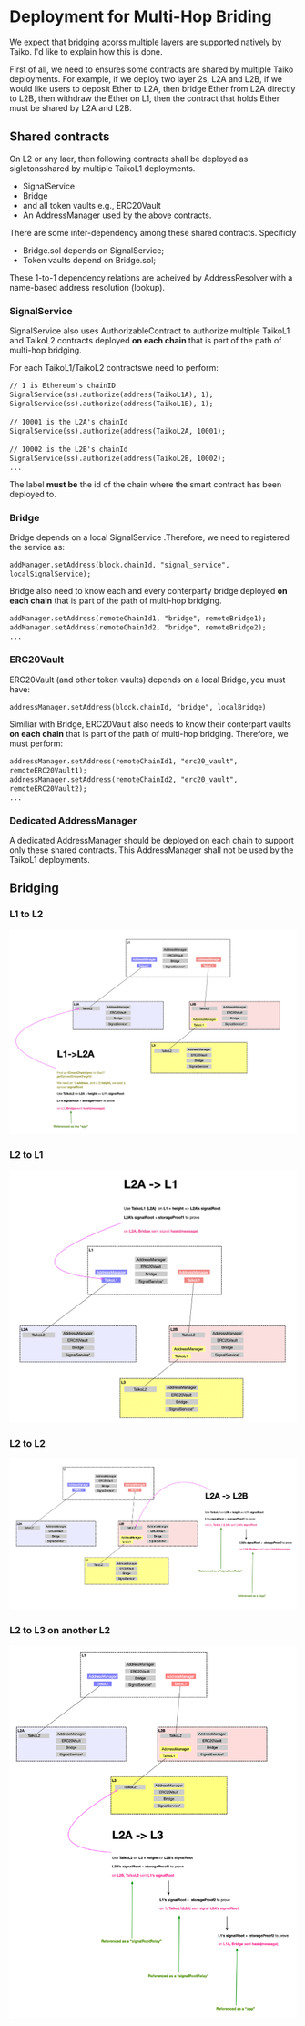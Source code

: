 # Deployment for Multi-Hop Briding

We expect that bridging acorss multiple layers are supported natively by Taiko. I'd like to explain how this is done.

First of all, we need to ensures some contracts are shared by multiple Taiko deployments. For example, if we deploy two layer 2s, L2A and L2B, if we would like users to deposit Ether to L2A, then bridge Ether from L2A directly to L2B, then withdraw the Ether on L1, then the contract that holds Ether must be shared by L2A and L2B.

## Shared contracts

On L2 or any laer, then following contracts shall be deployed as sigletonsshared by multiple TaikoL1 deployments.

- SignalService
- Bridge
- and all token vaults e.g., ERC20Vault
- An AddressManager used by the above contracts.

There are some inter-dependency among these shared contracts. Specificly

- Bridge.sol depends on SignalService;
- Token vaults depend on Bridge.sol;

These 1-to-1 dependency relations are acheived by AddressResolver with a name-based address resolution (lookup).

### SignalService

SignalService also uses AuthorizableContract to authorize multiple TaikoL1 and TaikoL2 contracts deployed **on each chain** that is part of the path of multi-hop bridging.

For each TaikoL1/TaikoL2 contractswe need to perform:

```solidity
// 1 is Ethereum's chainID
SignalService(ss).authorize(address(TaikoL1A), 1);
SignalService(ss).authorize(address(TaikoL1B), 1);

// 10001 is the L2A's chainId
SignalService(ss).authorize(address(TaikoL2A, 10001);

// 10002 is the L2B's chainId
SignalService(ss).authorize(address(TaikoL2B, 10002);
...
```

The label **must be** the id of the chain where the smart contract has been deployed to.

### Bridge

Bridge depends on a local SignalService .Therefore, we need to registered the service as:

```solidity
addManager.setAddress(block.chainId, "signal_service", localSignalService);
```

Bridge also need to know each and every conterparty bridge deployed **on each chain** that is part of the path of multi-hop bridging.

```solidity
addManager.setAddress(remoteChainId1, "bridge", remoteBridge1);
addManager.setAddress(remoteChainId2, "bridge", remoteBridge2);
...
```

### ERC20Vault

ERC20Vault (and other token vaults) depends on a local Bridge, you must have:

```solidity
addressManager.setAddress(block.chainId, "bridge", localBridge)
```

Similiar with Bridge, ERC20Vault also needs to know their conterpart vaults **on each chain** that is part of the path of multi-hop bridging. Therefore, we must perform:

```solidity
addressManager.setAddress(remoteChainId1, "erc20_vault", remoteERC20Vault1);
addressManager.setAddress(remoteChainId2, "erc20_vault", remoteERC20Vault2);
...

```

### Dedicated AddressManager

A dedicated AddressManager should be deployed on each chain to support only these shared contracts. This AddressManager shall not be used by the TaikoL1 deployments.

## Bridging

### L1 to L2

![L1_to_L2](./multihop/L1_to_L2.png "L1 to L2")

### L2 to L1

![L2_to_L1](./multihop/L2_to_L1.png "L2 to L1")

### L2 to L2

![L2_to_L2](./multihop/L2_to_L2.png "L2 to L2")

### L2 to L3 on another L2

![L2A_to_L3](./multihop/L2A_to_L3.png "L2A to L3")
